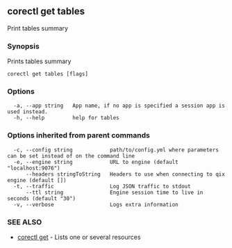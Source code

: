 ## corectl get tables

Print tables summary

### Synopsis

Prints tables summary

```
corectl get tables [flags]
```

### Options

```
  -a, --app string   App name, if no app is specified a session app is used instead.
  -h, --help         help for tables
```

### Options inherited from parent commands

```
  -c, --config string            path/to/config.yml where parameters can be set instead of on the command line
  -e, --engine string            URL to engine (default "localhost:9076")
      --headers stringToString   Headers to use when connecting to qix engine (default [])
  -t, --traffic                  Log JSON traffic to stdout
      --ttl string               Engine session time to live in seconds (default "30")
  -v, --verbose                  Logs extra information
```

### SEE ALSO

* [corectl get](corectl_get.md)	 - Lists one or several resources

